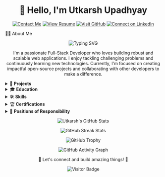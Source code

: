 <h1 align="center">👋 Hello, I'm Utkarsh Upadhyay</h1> <p align="center"> <a href="mailto:upadhyayutkarsh2003@gmail.com"><img src="https://img.shields.io/badge/Gmail-D14836?style=for-the-badge&logo=gmail&logoColor=white" alt="Contact Me"/></a> <a href="#"><img src="https://img.shields.io/badge/Resume-PDF-0052CC?style=for-the-badge&logo=adobepdf&logoColor=white" alt="View Resume"/></a> <a href="https://github.com/Utkarshupadhyay1919"><img src="https://img.shields.io/badge/GitHub-Visit-black?style=for-the-badge&logo=github&logoColor=white" alt="Visit GitHub"/></a> <a href="https://www.linkedin.com/in/utkarsh-upadhyay-366815260/"><img src="https://img.shields.io/badge/LinkedIn-Connect-0A66C2?style=for-the-badge&logo=linkedin&logoColor=white" alt="Connect on LinkedIn"/></a> </p>
👨‍💻 About Me
<p align="center"> <img src="https://readme-typing-svg.demolab.com?font=Fira%20Code&pause=1000&color=00FF00&background=000000&width=500&height=60&lines=Passionate+Full-Stack+Developer;Open-Source+Contributor;Lifelong+Learner" alt="Typing SVG" /> </p> <p align="center"> I'm a passionate Full-Stack Developer who loves building robust and scalable web applications. I enjoy tackling challenging problems and continuously learning new technologies. Currently, I'm focused on creating impactful open-source projects and collaborating with other developers to make a difference. </p> <details> <summary>💼 <strong>Projects</strong></summary>
Portfolio Website: A personal website built with React and Tailwind CSS showcasing projects and blogs.
Chat App: A real-time chat application using Node.js, Express, and Socket.io.
Image Classifier: An image classification project using Python and TensorFlow (in progress).
</details> <details> <summary>🎓 <strong>Education</strong></summary>
B.Tech in Computer Science (2020 - Present) - XYZ University, India.
High School (2019) - ABC Secondary School, CBSE Board.
</details> <details> <summary>🛠 <strong>Skills</strong></summary>
Languages: Python, JavaScript, C++, Java, HTML/CSS.
Frameworks & Tools: React, Node.js, Express, MongoDB, MySQL, Docker, Git.
Other: Data Structures & Algorithms, REST APIs, Agile.
</details> <details> <summary>🏆 <strong>Certifications</strong></summary>
AWS Certified Solutions Architect – Associate (2024).
Google Cloud Certified – Professional Cloud Architect (2023).
Certified Kubernetes Administrator (CKA) (2022).
</details> <details> <summary>🤝 <strong>Positions of Responsibility</strong></summary>
Head of Tech Club, XYZ University (2023 - Present) – Leading a team to organize coding workshops and hackathons.
Class Representative, Computer Science Dept. (2021 - 2022) – Liaison between students and faculty for academic concerns.
</details> <p align="center"> <img src="https://github-readme-stats.vercel.app/api?username=Utkarshupadhyay1919&show_icons=true&theme=dark" alt="Utkarsh's GitHub Stats" /> </p> <p align="center"> <img src="https://github-readme-streak-stats.herokuapp.com/?user=Utkarshupadhyay1919&theme=dark&background=000000" alt="GitHub Streak Stats" /> </p> <p align="center"> <img src="https://github-profile-trophy.vercel.app/?username=Utkarshupadhyay1919&theme=dark&no-bg=true&no-frame=true" alt="GitHub Trophy" /> </p> <p align="center"> <img src="https://github-readme-activity-graph.cyclic.app/graph?username=Utkarshupadhyay1919&theme=dracula&hide_border=true" alt="GitHub Activity Graph" /> </p> <p align="center">🚀 Let's connect and build amazing things! 🚀</p> <p align="center"> <img src="https://visitor-badge.glitch.me/badge?page_id=Utkarshupadhyay1919.Utkarshupadhyay1919" alt="Visitor Badge" /> </p>
